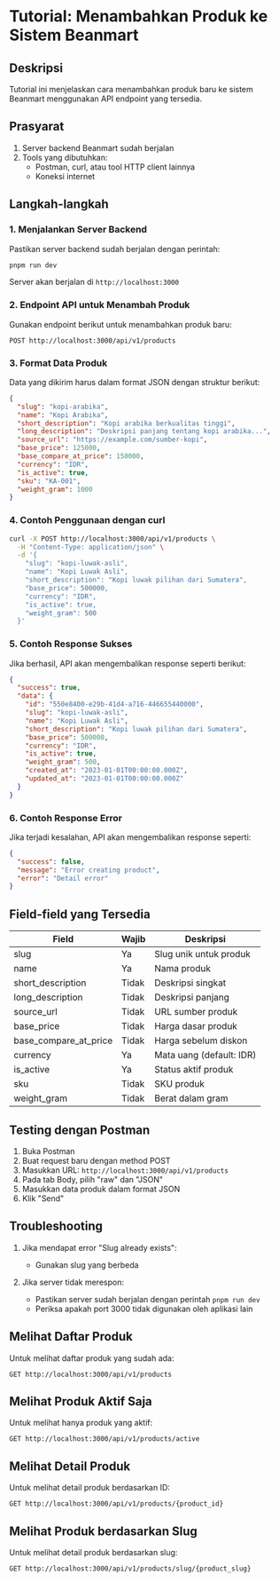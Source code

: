 # Tutorial: Menambahkan Produk ke Sistem Beanmart

## Deskripsi
Tutorial ini menjelaskan cara menambahkan produk baru ke sistem Beanmart menggunakan API endpoint yang tersedia.

## Prasyarat
1. Server backend Beanmart sudah berjalan
2. Tools yang dibutuhkan:
   - Postman, curl, atau tool HTTP client lainnya
   - Koneksi internet

## Langkah-langkah

### 1. Menjalankan Server Backend
Pastikan server backend sudah berjalan dengan perintah:
```bash
pnpm run dev
```

Server akan berjalan di `http://localhost:3000`

### 2. Endpoint API untuk Menambah Produk
Gunakan endpoint berikut untuk menambahkan produk baru:
```
POST http://localhost:3000/api/v1/products
```

### 3. Format Data Produk
Data yang dikirim harus dalam format JSON dengan struktur berikut:
```json
{
  "slug": "kopi-arabika",
  "name": "Kopi Arabika",
  "short_description": "Kopi arabika berkualitas tinggi",
  "long_description": "Deskripsi panjang tentang kopi arabika...",
  "source_url": "https://example.com/sumber-kopi",
  "base_price": 125000,
  "base_compare_at_price": 150000,
  "currency": "IDR",
  "is_active": true,
  "sku": "KA-001",
  "weight_gram": 1000
}
```

### 4. Contoh Penggunaan dengan curl
```bash
curl -X POST http://localhost:3000/api/v1/products \
  -H "Content-Type: application/json" \
  -d '{
    "slug": "kopi-luwak-asli",
    "name": "Kopi Luwak Asli",
    "short_description": "Kopi luwak pilihan dari Sumatera",
    "base_price": 500000,
    "currency": "IDR",
    "is_active": true,
    "weight_gram": 500
  }'
```

### 5. Contoh Response Sukses
Jika berhasil, API akan mengembalikan response seperti berikut:
```json
{
  "success": true,
  "data": {
    "id": "550e8400-e29b-41d4-a716-446655440000",
    "slug": "kopi-luwak-asli",
    "name": "Kopi Luwak Asli",
    "short_description": "Kopi luwak pilihan dari Sumatera",
    "base_price": 500000,
    "currency": "IDR",
    "is_active": true,
    "weight_gram": 500,
    "created_at": "2023-01-01T00:00:00.000Z",
    "updated_at": "2023-01-01T00:00:00.000Z"
  }
}
```

### 6. Contoh Response Error
Jika terjadi kesalahan, API akan mengembalikan response seperti:
```json
{
  "success": false,
  "message": "Error creating product",
  "error": "Detail error"
}
```

## Field-field yang Tersedia
| Field | Wajib | Deskripsi |
|-------|-------|-----------|
| slug | Ya | Slug unik untuk produk |
| name | Ya | Nama produk |
| short_description | Tidak | Deskripsi singkat |
| long_description | Tidak | Deskripsi panjang |
| source_url | Tidak | URL sumber produk |
| base_price | Tidak | Harga dasar produk |
| base_compare_at_price | Tidak | Harga sebelum diskon |
| currency | Ya | Mata uang (default: IDR) |
| is_active | Ya | Status aktif produk |
| sku | Tidak | SKU produk |
| weight_gram | Tidak | Berat dalam gram |

## Testing dengan Postman
1. Buka Postman
2. Buat request baru dengan method POST
3. Masukkan URL: `http://localhost:3000/api/v1/products`
4. Pada tab Body, pilih "raw" dan "JSON"
5. Masukkan data produk dalam format JSON
6. Klik "Send"

## Troubleshooting
1. Jika mendapat error "Slug already exists":
   - Gunakan slug yang berbeda
   
2. Jika server tidak merespon:
   - Pastikan server sudah berjalan dengan perintah `pnpm run dev`
   - Periksa apakah port 3000 tidak digunakan oleh aplikasi lain

## Melihat Daftar Produk
Untuk melihat daftar produk yang sudah ada:
```
GET http://localhost:3000/api/v1/products
```

## Melihat Produk Aktif Saja
Untuk melihat hanya produk yang aktif:
```
GET http://localhost:3000/api/v1/products/active
```

## Melihat Detail Produk
Untuk melihat detail produk berdasarkan ID:
```
GET http://localhost:3000/api/v1/products/{product_id}
```

## Melihat Produk berdasarkan Slug
Untuk melihat detail produk berdasarkan slug:
```
GET http://localhost:3000/api/v1/products/slug/{product_slug}
```